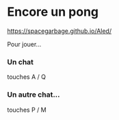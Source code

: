 # Encore un pong

https://spacegarbage.github.io/Aled/

Pour jouer...

### Un chat
touches A / Q 
### Un autre chat...
touches P / M 
